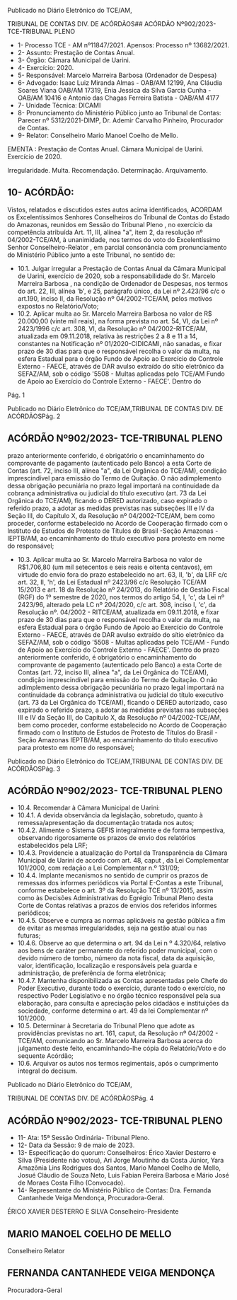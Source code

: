 Publicado  no  Diário  Eletrônico do TCE/AM,

TRIBUNAL DE CONTAS DIV. DE ACÓRDÃOS## ACÓRDÃO Nº902/2023- TCE-TRIBUNAL PLENO

- 1- Processo TCE - AM nº11847/2021. Apensos: Processo nº  13682/2021.
- 2- Assunto: Prestação de Contas Anual.
- 3- Órgão: Câmara Municipal de Uarini.
- 4- Exercício: 2020.
- 5- Responsável: Marcelo Marreira Barbosa (Ordenador de Despesa)
- 6- Advogado: Isaac Luiz Miranda Almas - OAB/AM 12199, Ana Cláudia Soares Viana OAB/AM 17319, Enia Jessica da Silva Garcia Cunha - OAB/AM 10416 e Antonio das Chagas Ferreira Batista - OAB/AM 4177
- 7- Unidade Técnica: DICAMI
- 8- Pronunciamento  do  Ministério  Público  junto  ao  Tribunal  de  Contas: Parecer  nº 5312/2021-DIMP, Dr. Ademir Carvalho Pinheiro, Procurador de Contas.
- 9- Relator: Conselheiro Mario Manoel Coelho de Mello.

EMENTA : Prestação  de  Contas  Anual. Câmara Municipal de Uarini. Exercício de 2020.

Irregularidade. Multa. Recomendação. Determinação. Arquivamento.

## 10-  ACÓRDÃO:

Vistos, relatados e discutidos estes autos acima identificados, ACORDAM os Excelentíssimos Senhores Conselheiros do Tribunal de Contas do Estado do Amazonas, reunidos em Sessão do Tribunal Pleno , no exercício da competência atribuída Art. 11, III, alínea "a", item 2, da resolução nº 04/2002-TCE/AM, à unanimidade, nos termos do voto do Excelentíssimo Senhor Conselheiro-Relator , em parcial consonância com pronunciamento do Ministério Público junto a este Tribunal, no sentido de:

- 10.1. Julgar irregular a Prestação de Contas Anual da Câmara Municipal de Uarini,  exercício  de  2020,  sob  a  responsabilidade  do Sr.  Marcelo Marreira  Barbosa , na  condição  de  Ordenador  de  Despesas,  nos termos  do  art.  22,  III,  alínea  'b',  e  25,  parágrafo  único,  da  Lei  nº 2.423/96  c/c  o  art.190,  inciso  II,  da  Resolução  nº  04/2002-TCE/AM, pelos motivos expostos no Relatório/Voto;
- 10.2. Aplicar  multa ao Sr.  Marcelo  Marreira  Barbosa no  valor  de R$ 20.000,00 (vinte  mil  reais),  na  forma  prevista  no  art.  54,  VI,  da  Lei  nº 2423/1996  c/c  art.  308,  VI, da  Resolução  nº  04/2002-RITCE/AM, atualizada  em  09.11.2018,  relativa  às  restrições  2  a  8  e  11  a  14, constantes na Notificação nº 01/2020-CIDICAMI, não sanadas, e fixar prazo de 30 dias para que o responsável recolha o valor da multa, na esfera Estadual para o órgão Fundo de Apoio ao Exercício do Controle Externo - FAECE, através de DAR avulso extraído do sítio eletrônico da SEFAZ/AM,  sob  o  código  '5508  -  Multas  aplicadas  pelo  TCE/AM  Fundo de Apoio ao Exercício do Controle Externo - FAECE'. Dentro do

Pág. 1

Publicado  no  Diário  Eletrônico do TCE/AM,TRIBUNAL DE CONTAS DIV. DE ACÓRDÃOSPág. 2

## ACÓRDÃO Nº902/2023- TCE-TRIBUNAL PLENO

prazo  anteriormente  conferido,  é  obrigatório  o  encaminhamento  do comprovante de pagamento (autenticado pelo Banco) a esta Corte de Contas  (art.  72,  inciso  III,  alínea  "a",  da  Lei  Orgânica  do  TCE/AM), condição  imprescindível  para  emissão  do  Termo  de  Quitação.  O  não adimplemento dessa obrigação pecuniária no prazo legal importará na continuidade da cobrança administrativa ou judicial do título executivo (art.  73  da  Lei  Orgânica  do  TCE/AM),  ficando  o  DERED  autorizado, caso  expirado  o  referido  prazo,  a  adotar  as  medidas  previstas  nas subseções  III  e  IV  da  Seção  III,  do  Capítulo  X,  da  Resolução  nº 04/2002-TCE/AM,  bem  como  proceder,  conforme  estabelecido  no Acordo de Cooperação firmado com o Instituto de Estudos de Protesto de Títulos do Brasil -Seção Amazonas -IEPTB/AM, ao encaminhamento  do  título executivo para protesto em  nome  do responsável;

- 10.3. Aplicar multa ao Sr. Marcelo Marreira Barbosa no valor de R$1.706,80 (um  mil  setecentos  e  seis  reais  e  oitenta  centavos), em virtude do envio fora do prazo estabelecido no art. 63, II, 'b', da LRF c/c art.  32,  II,  'h',  da  Lei  Estadual  nº  2423/96  c/c  Resolução  TCE/AM 15/2013  e  art.  18  da  Resolução  nº  24/2013,  do  Relatório  de  Gestão Fiscal (RGF) do 1º semestre de 2020, nos termos do artigo 54, I, 'c', da Lei nº 2423/96, alterado pela LC nº 204/2020, c/c art. 308, inciso I, 'c', da  Resolução  nº.  04/2002  -  RITCE/AM,  atualizada  em  09.11.2018,  e fixar  prazo  de 30  dias para  que  o  responsável  recolha  o  valor  da multa, na esfera Estadual para o órgão Fundo de Apoio ao Exercício do Controle  Externo  -  FAECE,  através  de  DAR  avulso  extraído  do  sítio eletrônico da SEFAZ/AM, sob o código '5508 - Multas aplicadas pelo TCE/AM - Fundo de Apoio ao Exercício do Controle Externo - FAECE'. Dentro do prazo anteriormente conferido, é obrigatório o encaminhamento  do  comprovante  de  pagamento  (autenticado  pelo Banco)  a  esta  Corte  de  Contas  (art.  72,  inciso  III,  alínea  "a",  da  Lei Orgânica do TCE/AM), condição imprescindível para emissão do Termo de Quitação. O não adimplemento dessa obrigação pecuniária no prazo legal  importará na continuidade da cobrança administrativa ou judicial do  título  executivo  (art.  73  da  Lei  Orgânica  do  TCE/AM),  ficando  o DERED  autorizado,  caso  expirado  o  referido  prazo,  a  adotar  as medidas previstas nas subseções III e IV da Seção III, do Capítulo X, da  Resolução  nº  04/2002-TCE/AM,  bem  como  proceder,  conforme estabelecido  no  Acordo  de  Cooperação  firmado  com  o  Instituto  de Estudos  de Protesto de Títulos do Brasil -Seção  Amazonas  IEPTB/AM,  ao  encaminhamento  do  título  executivo  para  protesto  em nome do responsável;

Publicado  no  Diário  Eletrônico do TCE/AM,TRIBUNAL DE CONTAS DIV. DE ACÓRDÃOSPág. 3

## ACÓRDÃO Nº902/2023- TCE-TRIBUNAL PLENO

- 10.4. Recomendar à Câmara Municipal de Uarini:
- 10.4.1. A devida observância da legislação, sobretudo, quanto à remessa/apresentação da documentação tratada nos autos;
- 10.4.2. Alimente o Sistema GEFIS integralmente e de forma tempestiva, observando rigorosamente os prazos de envio dos relatórios estabelecidos pela LRF;
- 10.4.3. Providencie a atualização do Portal da Transparência da Câmara  Municipal  de  Uarini  de  acordo  com  art.  48, caput , da  Lei Complementar 101/2000, com redação a Lei Complementar n.º 131/09;
- 10.4.4. Implante  mecanismos  no  sentido  de  cumprir  os  prazos  de remessas dos informes periódicos via Portal E-Contas a este Tribunal, conforme  estabelece  o  art.  3º  da  Resolução  TCE  nº  13/2015,  assim como às Decisões Administrativas do Egrégio Tribunal Pleno desta Corte de Contas relativas a prazos de envios dos referidos informes periódicos;
- 10.4.5. Observe e cumpra as normas aplicáveis na gestão pública a fim de evitar as mesmas irregularidades, seja na gestão atual ou nas futuras;
- 10.4.6. Observe ao que determina o art. 94 da Lei n º 4.320/64, relativo aos  bens  de  caráter  permanente  do  referido  poder  municipal,  com  o devido número de tombo, número da nota fiscal, data da aquisição, valor, identificação,  localização  e  responsáveis  pela  guarda  e  administração, de preferência de forma eletrônica;
- 10.4.7. Mantenha disponibilizada as Contas apresentadas pelo Chefe do Poder Executivo, durante todo o exercício, durante todo o exercício, no respectivo  Poder  Legislativo  e  no  órgão  técnico  responsável  pela  sua elaboração, para consulta e apreciação pelos cidadãos e instituições da sociedade,  conforme  determina  o  art.  49  da  lei  Complementar  nº 101/2000.
- 10.5. Determinar à  Secretaria  do  Tribunal  Pleno  que  adote  as  providências previstas  no  art.  161, caput, da  Resolução  nº  04/2002  -  TCE/AM, comunicando ao Sr. Marcelo Marreira Barbosa acerca  do  julgamento deste  feito,  encaminhando-lhe  cópia  do  Relatório/Voto  e  do  sequente Acórdão;
- 10.6. Arquivar os  autos nos termos regimentais, após o cumprimento integral do decisum.

Publicado  no  Diário  Eletrônico do TCE/AM,

TRIBUNAL DE CONTAS DIV. DE ACÓRDÃOSPág. 4

## ACÓRDÃO Nº902/2023- TCE-TRIBUNAL PLENO

- 11-  Ata: 15ª Sessão Ordinária- Tribunal Pleno.
- 12-  Data da Sessão: 9 de maio de 2023.
- 13-  Especificação do quorum: Conselheiros: Érico Xavier Desterro e Silva (Presidente não votou), Ari Jorge Moutinho da Costa Júnior, Yara Amazônia Lins  Rodrigues dos Santos,  Mario  Manoel  Coelho  de  Mello,  Josué  Cláudio  de  Souza  Neto,  Luis  Fabian Pereira Barbosa e Mário José de Moraes Costa Filho (Convocado).
- 14-  Representante do Ministério Público de Contas: Dra. Fernanda Cantanhede Veiga Mendonça, Procuradora-Geral.

ÉRICO XAVIER DESTERRO E SILVA Conselheiro-Presidente

## MARIO MANOEL COELHO DE MELLO

Conselheiro Relator

## FERNANDA CANTANHEDE VEIGA MENDONÇA

Procuradora-Geral